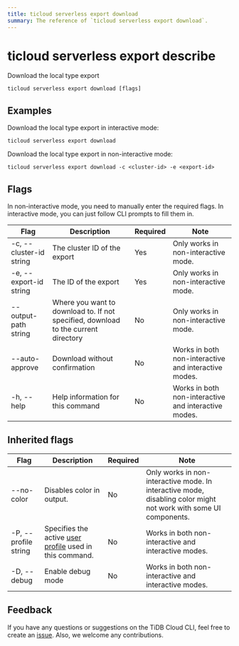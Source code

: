 ```yaml
---
title: ticloud serverless export download
summary: The reference of `ticloud serverless export download`.
---
```


# ticloud serverless export describe

Download the local type export

```shell
ticloud serverless export download [flags]
```

## Examples

Download the local type export in interactive mode:

```shell
ticloud serverless export download
```

Download the local type export in non-interactive mode:

```shell
ticloud serverless export download -c <cluster-id> -e <export-id>
```

## Flags

In non-interactive mode, you need to manually enter the required flags. In interactive mode, you can just follow CLI prompts to fill them in.

| Flag                    | Description                                                                        | Required | Note                                                 |
|-------------------------|------------------------------------------------------------------------------------|----------|------------------------------------------------------|
| -c, --cluster-id string | The cluster ID of the export                                                       | Yes      | Only works in non-interactive mode.                  |
| -e, --export-id string  | The ID of the export                                                               | Yes      | Only works in non-interactive mode.                  |
| --output-path string    | Where you want to download to. If not specified, download to the current directory | No       | Only works in non-interactive mode.                  |
| --auto-approve          | Download without confirmation                                                      | No       | Works in both non-interactive and interactive modes. |
| -h, --help              | Help information for this command                                                  | No       | Works in both non-interactive and interactive modes. |

## Inherited flags

| Flag                 | Description                                                                                          | Required | Note                                                                                                             |
|----------------------|------------------------------------------------------------------------------------------------------|----------|------------------------------------------------------------------------------------------------------------------|
| --no-color           | Disables color in output.                                                                            | No       | Only works in non-interactive mode. In interactive mode, disabling color might not work with some UI components. |
| -P, --profile string | Specifies the active [user profile](/tidb-cloud/cli-reference.md#user-profile) used in this command. | No       | Works in both non-interactive and interactive modes.                                                             |
| -D, --debug          | Enable debug mode                                                                                    | No       | Works in both non-interactive and interactive modes.                                                             |

## Feedback

If you have any questions or suggestions on the TiDB Cloud CLI, feel free to create an [issue](https://github.com/tidbcloud/tidbcloud-cli/issues/new/choose). Also, we welcome any contributions.
